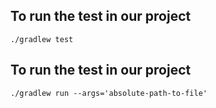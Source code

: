 ## To run the test in our project
`./gradlew test`

## To run the test in our project
`./gradlew run --args='absolute-path-to-file'`
